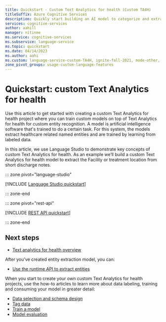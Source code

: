 ```yaml
---
title: Quickstart - Custom Text Analytics for health (Custom TA4H)
titleSuffix: Azure Cognitive Services
description: Quickly start building an AI model to categorize and extract information from healthcare unstructured text.
services: cognitive-services
author: aahill
manager: nitinme
ms.service: cognitive-services
ms.subservice: language-service
ms.topic: quickstart
ms.date: 04/14/2023
ms.author: aahi
ms.custom: language-service-custom-TA4H, ignite-fall-2021, mode-other, event-tier1-build-2022
zone_pivot_groups: usage-custom-language-features
---
```


# Quickstart: custom Text Analytics for health

Use this article to get started with creating a custom Text Analytics for health project where you can train custom models on top of Text Analytics for health for custom entity recognition. A model is artificial intelligence software that's trained to do a certain task. For this system, the models extract healthcare related named entities and are trained by learning from labeled data.

In this article, we use Language Studio to demonstrate key concepts of custom Text Analytics for health. As an example we’ll build a custom Text Analytics for health model to extract the Facility or treatment location from short discharge notes.

::: zone pivot="language-studio"

[!INCLUDE [Language Studio quickstart](includes/quickstarts/language-studio.md)]

::: zone-end

::: zone pivot="rest-api"

[!INCLUDE [REST API quickstart](includes/quickstarts/rest-api.md)]

::: zone-end

## Next steps

* [Text analytics for health overview](./overview.md)

After you've created entity extraction model, you can:

* [Use the runtime API to extract entities](how-to/call-api.md)

When you start to create your own custom Text Analytics for health projects, use the how-to articles to learn more about data labeling, training and consuming your model in greater detail:

* [Data selection and schema design](how-to/design-schema.md)
* [Tag data](how-to/label-data.md)
* [Train a model](how-to/train-model.md)
* [Model evaluation](how-to/view-model-evaluation.md)

